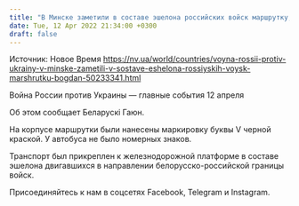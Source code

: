 ```yaml
---
title: "В Минске заметили в составе эшелона российских войск маршрутку, украденную в Украине"
date: Tue, 12 Apr 2022 21:34:00 +0300
draft: false
---
```

Источник: Новое Время https://nv.ua/world/countries/voyna-rossii-protiv-ukrainy-v-minske-zametili-v-sostave-eshelona-rossiyskih-voysk-marshrutku-bogdan-50233341.html


Война России против Украины — главные события 12 апреля

 Об этом сообщает Беларускі Гаюн.

На корпусе маршрутки были нанесены маркировку буквы V черной краской. У автобуса не было номерных знаков.

Транспорт был прикреплен к железнодорожной платформе в составе эшелона двигавшихся в направлении белорусско-российской границы войск.

Присоединяйтесь к нам в соцсетях Facebook, Telegram и Instagram.
